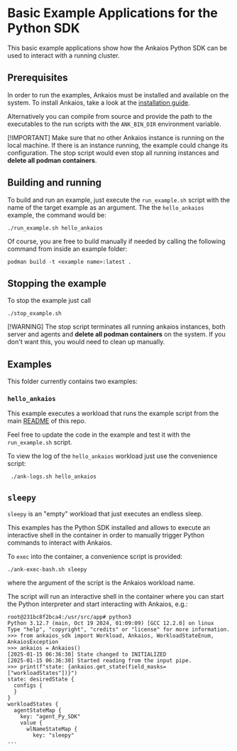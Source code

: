 # Basic Example Applications for the Python SDK

This basic example applications show how the Ankaios Python SDK can be used to interact with a running cluster.

## Prerequisites

In order to run the examples, Ankaios must be installed and available on the system. To install Ankaios, take a look at the [installation guide](https://eclipse-ankaios.github.io/ankaios/latest/usage/installation/#setup-with-script).

Alternatively you can compile from source and provide the path to the executables to the run scripts with the `ANK_BIN_DIR` environment variable.

[!IMPORTANT]
Make sure that no other Ankaios instance is running on the local machine. If there is an instance running, the example could change its configuration. The stop script would even stop all running instances and **delete all podman containers**. 

## Building and running

To build and run an example, just execute the `run_example.sh` script with the name of the target example as an argument. The the `hello_ankaios` example, the command would be:

```shell
./run_example.sh hello_ankaios
```

Of course, you are free to build manually if needed by calling the following command from inside an example folder:

```shell
podman build -t <example name>:latest .
```

## Stopping the example

To stop the example just call

```shell
./stop_example.sh
```

[!WARNING]
The stop script terminates all running ankaios instances, both server and agents and **delete all podman containers** on the system. If you don't want this, you would need to clean up manually. 

## Examples

This folder currently contains two examples:

### `hello_ankaios` 

This example executes a workload that runs the example script from the main [README](../README.md) of this repo.

Feel free to update the code in the example and test it with the `run_example.sh` script.

To view the log of the `hello_ankaios` workload just use the convenience script:

```shell
 ./ank-logs.sh hello_ankaios
```

## `sleepy` 

`sleepy` is an "empty" workload that just executes an endless sleep. 

This examples has the Python SDK installed and allows to execute an interactive shell in the container in order to manually trigger Python commands to interact with Ankaios.

To `exec` into the container, a convenience script is provided:

```shell
./ank-exec-bash.sh sleepy
```

where the argument of the script is the Ankaios workload name.

The script will run an interactive shell in the container where you can start the Python interpreter and start interacting with Ankaios, e.g.:

```shell
root@231bc8f2bca4:/usr/src/app# python3
Python 3.12.7 (main, Oct 19 2024, 01:09:09) [GCC 12.2.0] on linux
Type "help", "copyright", "credits" or "license" for more information.
>>> from ankaios_sdk import Workload, Ankaios, WorkloadStateEnum, AnkaiosException
>>> ankaios = Ankaios()
[2025-01-15 06:36:30] State changed to INITIALIZED
[2025-01-15 06:36:30] Started reading from the input pipe.
>>> print(f"state: {ankaios.get_state(field_masks=["workloadStates"])}")
state: desiredState {
  configs {
  }
}
workloadStates {
  agentStateMap {
    key: "agent_Py_SDK"
    value {
      wlNameStateMap {
        key: "sleepy"
...
```
